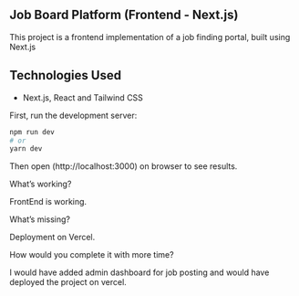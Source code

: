 ## Job Board Platform (Frontend - Next.js)

This project is a frontend implementation of a job finding portal, built using Next.js

## Technologies Used
* Next.js, React and Tailwind CSS

First, run the development server:

```bash
npm run dev
# or
yarn dev
```

Then open (http://localhost:3000) on browser to see results.



What’s working?

FrontEnd is working.

What’s missing?

Deployment on Vercel.

How would you complete it with more time?

I would have added admin dashboard for job posting and would have deployed the project on vercel.
